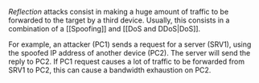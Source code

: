 *Reflection* attacks consist in making a huge amount of traffic to be forwarded to the target by a third device. Usually, this consists in a combination of a [[Spoofing]] and [[DoS and DDoS|DoS]].

For example, an attacker (PC1) sends a request for a server (SRV1), using the spoofed IP address of another device (PC2). The server will send the reply to PC2. If PC1 request causes a lot of traffic to be forwarded from SRV1 to PC2, this can cause a bandwidth exhaustion on PC2.

